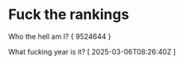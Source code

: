 # Fuck the rankings

Who the hell am I?
{ 9524644 }

What fucking year is it?
[ 2025-03-06T08:26:40Z ]
